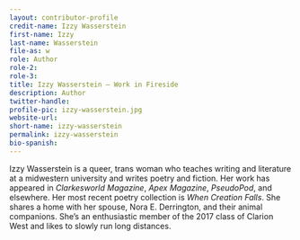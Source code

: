 ```yaml
---
layout: contributor-profile
credit-name: Izzy Wasserstein
first-name: Izzy
last-name: Wasserstein
file-as: w
role: Author
role-2:
role-3:
title: Izzy Wasserstein — Work in Fireside
description: Author
twitter-handle:
profile-pic: izzy-wasserstein.jpg
website-url:
short-name: izzy-wasserstein
permalink: izzy-wasserstein
bio-spanish:
---
```

Izzy Wasserstein is a queer, trans woman who teaches writing and literature at a midwestern university and writes poetry and fiction. Her work has appeared in _Clarkesworld Magazine_, _Apex Magazine_, _PseudoPod_, and elsewhere. Her most recent poetry collection is _When Creation Falls_. She shares a home with her spouse, Nora E. Derrington, and their animal companions. She’s an enthusiastic member of the 2017 class of Clarion West and likes to slowly run long distances.
